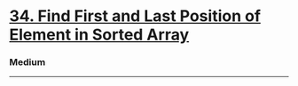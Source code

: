 # [34. Find First and Last Position of Element in Sorted Array](https://leetcode.com/problems/find-first-and-last-position-of-element-in-sorted-array/)
### Medium
----
